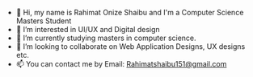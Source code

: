 - 👋 Hi, my name is Rahimat Onize Shaibu and I'm a Computer Science Masters Student
- 👀 I’m interested in UI/UX and Digital design
- 🌱 I’m currently studying masters in computer science.
- 💞️ I’m looking to collaborate on Web Application Designs, UX designs etc.
- 📫 You can contact me by Email: Rahimatshaibu151@gmail.com

<!---
Rahimat151/Rahimat151 is a ✨ special ✨ repository because its `README.md` (this file) appears on your GitHub profile.
You can click the Preview link to take a look at your changes.
--->

